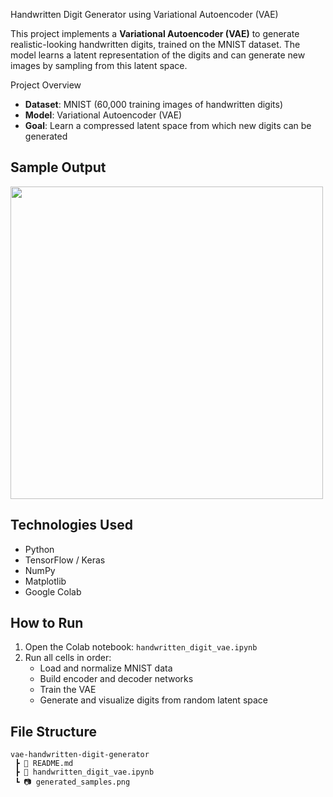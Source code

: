 Handwritten Digit Generator using Variational Autoencoder (VAE)

This project implements a **Variational Autoencoder (VAE)** to generate realistic-looking handwritten digits, trained on the MNIST dataset. The model learns a latent representation of the digits and can generate new images by sampling from this latent space.

Project Overview

-  **Dataset**: MNIST (60,000 training images of handwritten digits)
-  **Model**: Variational Autoencoder (VAE)
-  **Goal**: Learn a compressed latent space from which new digits can be generated


##  Sample Output

<img src="generated_samples.png" width="500">



## Technologies Used

- Python 
- TensorFlow / Keras
- NumPy
- Matplotlib
- Google Colab


##  How to Run

1. Open the Colab notebook: `handwritten_digit_vae.ipynb`
2. Run all cells in order:
   - Load and normalize MNIST data
   - Build encoder and decoder networks
   - Train the VAE
   - Generate and visualize digits from random latent space


## File Structure

```plaintext
vae-handwritten-digit-generator
 ┣ 📄 README.md
 ┣ 📄 handwritten_digit_vae.ipynb
 ┗ 📷 generated_samples.png
